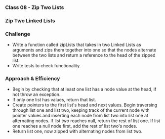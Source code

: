 ### Class 08 - Zip Two Lists

### Zip Two Linked Lists

### Challenge
- Write a function called zipLists that takes in two Linked Lists as arguments and zips them together into one so that the nodes alternate between the two lists and return a reference to the head of the zipped list. 
- Write tests to check functionality.

### Approach & Efficiency
- Begin by checking that at least one list has a node value at the head, if not throw an exception.
- If only one list has values, return that list. 
- Create pointers to the first list's head and next values. Begin traversing through list one and list two, keeping track of the current node with pointer values and inserting each node from list two into list one at alternating nodes. If list two reaches null, return the rest of list one. If list one reaches a null node first, add the rest of list two's nodes.
- Return list one, now zipped with alternating nodes from list two. 

